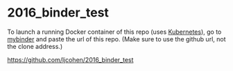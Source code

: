 # 2016_binder_test

To launch a running Docker container  of this repo (uses [Kubernetes](http://kubernetes.io/)), go to [mybinder](http://mybinder.org) and paste the url of this repo. (Make sure to use the github url, not the clone address.)

https://github.com/ljcohen/2016_binder_test

